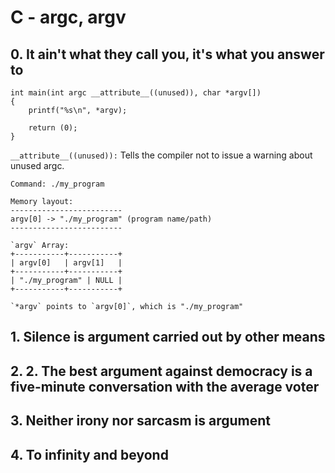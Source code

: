 # C - argc, argv

## 0. It ain't what they call you, it's what you answer to
```
int main(int argc __attribute__((unused)), char *argv[])
{
	printf("%s\n", *argv);

	return (0);
}
```
`__attribute__((unused)):` Tells the compiler not to issue a warning about unused argc.

```
Command: ./my_program

Memory layout:
-------------------------
argv[0] -> "./my_program" (program name/path)
-------------------------

`argv` Array:
+-----------+-----------+
| argv[0]   | argv[1]   |
+-----------+-----------+
| "./my_program" | NULL |
+-----------+-----------+

`*argv` points to `argv[0]`, which is "./my_program"

```

## 1. Silence is argument carried out by other means



## 2. 2. The best argument against democracy is a five-minute conversation with the average voter




## 3. Neither irony nor sarcasm is argument




## 4. To infinity and beyond



